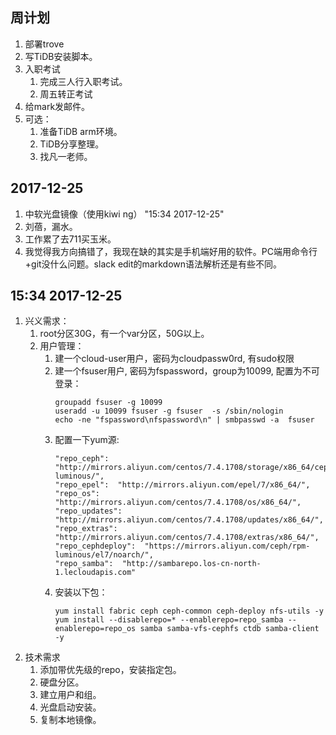 
周计划
-----
1. 部署trove
2. 写TiDB安装脚本。
3. 入职考试
    1. 完成三人行入职考试。
    2. 周五转正考试 
4. 给mark发邮件。
5. 可选：
    1. 准备TiDB arm环境。
    2. TiDB分享整理。
    3. 找凡一老师。

2017-12-25 
----------
1. 中软光盘镜像（使用kiwi ng） "15:34 2017-12-25"
2. 刘蓓，漏水。
3. 工作累了去711买玉米。
4.  我觉得我方向搞错了，我现在缺的其实是手机端好用的软件。PC端用命令行+git没什么问题。slack edit的markdown语法解析还是有些不同。

15:34 2017-12-25
----------------
1. 兴义需求：
    1. root分区30G，有一个var分区，50G以上。
    2. 用户管理：
        1. 建一个cloud-user用户，密码为cloudpassw0rd, 有sudo权限
        2. 建一个fsuser用户, 密码为fspassword，group为10099, 配置为不可登录：
           ```
           groupadd fsuser -g 10099
           useradd -u 10099 fsuser -g fsuser  -s /sbin/nologin
           echo -ne "fspassword\nfspassword\n" | smbpasswd -a  fsuser
           ```
        3. 配置一下yum源:
           ```
           "repo_ceph":  "http://mirrors.aliyun.com/centos/7.4.1708/storage/x86_64/ceph-luminous/",
           "repo_epel":  "http://mirrors.aliyun.com/epel/7/x86_64/",
           "repo_os":  "http://mirrors.aliyun.com/centos/7.4.1708/os/x86_64/",
           "repo_updates":  "http://mirrors.aliyun.com/centos/7.4.1708/updates/x86_64/",
           "repo_extras":  "http://mirrors.aliyun.com/centos/7.4.1708/extras/x86_64/",
           "repo_cephdeploy":  "https://mirrors.aliyun.com/ceph/rpm-luminous/el7/noarch/",
           "repo_samba":  "http://sambarepo.los-cn-north-1.lecloudapis.com"
           ```
        4. 安装以下包：
           ```
           yum install fabric ceph ceph-common ceph-deploy nfs-utils -y
           yum install --disablerepo=* --enablerepo=repo_samba --enablerepo=repo_os samba samba-vfs-cephfs ctdb samba-client -y
           ```
2. 技术需求
    1. 添加带优先级的repo，安装指定包。
    2. 硬盘分区。
    3. 建立用户和组。
    4. 光盘启动安装。
    5. 复制本地镜像。
<!--stackedit_data:
eyJoaXN0b3J5IjpbLTExMzc0MTM5ODBdfQ==
-->
<!--stackedit_data:
eyJoaXN0b3J5IjpbLTEzODYzMDMzOTBdfQ==
-->
